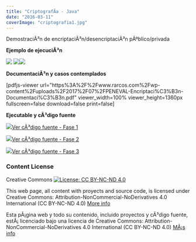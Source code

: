 ```yaml
---
title: "CriptografÃ­a - Java"
date: "2016-03-11"
coverImage: "criptografia1.jpg"
---
```


DemostraciÃ³n de encriptaciÃ³n/desencriptaciÃ³n pÃºblico/privada

 **Ejemplo de ejecuciÃ³n**

[![](images/EncriptaciÃ³n_Privada-Fase_1-300x173.png)](http://localhost/wp-content/uploads/2017/07/Encriptaci%C3%B3n_Privada-Fase_1.png) [![](images/EncriptaciÃ³n_PÃºblica-Fase_2-300x155.png)](http://localhost/wp-content/uploads/2017/07/EncriptaciÃ³n_PÃºblica-Fase_2.png)[![](images/Descifrado-Fase_3-300x203.png)](http://localhost/wp-content/uploads/2017/07/Descifrado-Fase_3.png)

 **DocumentaciÃ³n y casos contemplados**

\[pdfjs-viewer url="https%3A%2F%2Fwww.rarcos.com%2Fwp-content%2Fuploads%2F2017%2F07%2FPENEVAL-Encriptaci%C3%B3n-Documentaci%C3%B3n.pdf" viewer\_width=100% viewer\_height=1360px fullscreen=false download=false print=false\]

 **Ejecutable y cÃ³digo fuente**

[![](images/Code-Optimization-3-256x2561.png)Ver cÃ³digo fuente - Fase 1](https://bitbucket.org/rubenarcos/cifrado-privado-fase-1-java/src)

[![](images/Code-Optimization-3-256x2561.png)Ver cÃ³digo fuente - Fase 2](https://bitbucket.org/rubenarcos/cifrado-publico-fase-2-java/src)

[![](images/Code-Optimization-3-256x2561.png)Ver cÃ³digo fuente - Fase 3](https://bitbucket.org/rubenarcos/descifrado-fase-3-java/src)

### Content License

Creative Commons [![License: CC BY-NC-ND 4.0](images/88x31.png)](https://creativecommons.org/licenses/by-nc-nd/4.0/)

This web page, all content with proyects and source code, is licensed under Creative Commons: Attribution-NonCommercial-NoDerivatives 4.0 International (CC BY-NC-ND 4.0) [More info](https://creativecommons.org/licenses/by-nc-nd/4.0/)

Esta pÃ¡gina web y todo su contenido, incluido proyectos y cÃ³digo fuente, estÃ¡ licenciado bajo una licencia de Creative Commons: Attribution-NonCommercial-NoDerivatives 4.0 International (CC BY-NC-ND 4.0) [MÃ¡s info](https://creativecommons.org/licenses/by-nc-nd/4.0/deed.es)
